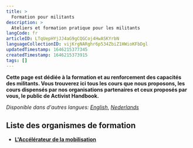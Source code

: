 ```yaml
---
title: >
  Formation pour militants
description: >
  Ateliers et formation pratique pour les militants
langCode: fr
articleID: LTqUepHYjJJ4aG9gCQGCoj4HwASKYrbN
languageCollectionID: vijKrgNARghr6p534ZbiZ1HWioKFbDgl
updatedTimestamp: 1646215377345
createdTimestamp: 1646215373915
tags: []
---
```


**Cette page est dédiée à la formation et au renforcement des capacités des militants. Vous trouverez ici tous les cours que nous proposons, les cours dispensés par nos organisations partenaires et ceux proposés par vous, le public de Activist Handbook.**

_Disponible dans d'autres langues:_ [_English_](/trainings), [_Nederlands_](/nl/trainings)

## Liste des organismes de formation

-   [**L'Accélérateur de la mobilisation**](https://www.accelerateurdelamobilisation.org)
